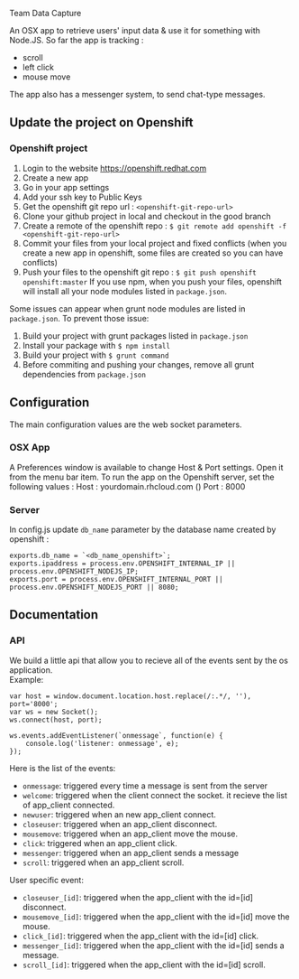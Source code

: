 Team Data Capture

An OSX app to retrieve users' input data & use it for something with Node.JS.
So far the app is tracking :
- scroll
- left click
- mouse move

The app also has a messenger system, to send chat-type messages.

## Update the project on Openshift

### Openshift project
1. Login to the website https://openshift.redhat.com
2. Create a new app
3. Go in your app settings
4. Add your ssh key to Public Keys
5. Get the openshift git repo url : `<openshift-git-repo-url>`
6. Clone your github project in local and checkout in the good branch
7. Create a remote of the openshift repo : `$ git remote add openshift -f <openshift-git-repo-url>`
8. Commit your files from your local project and fixed conflicts (when you create a new app in openshift, some files are created so you can have conflicts)
9. Push your files to the openshift git repo : `$ git push openshift openshift:master`
If you use npm, when you push your files, openshift will install all your node modules listed in `package.json`.

Some issues can appear when grunt node modules are listed in `package.json`. To prevent those issue: 

1. Build your project with grunt packages listed in `package.json`
2. Install your package with `$ npm install`
3. Build your project with `$ grunt command`
4. Before commiting and pushing your changes, remove all grunt dependencies from `package.json`

## Configuration

The main configuration values are the web socket parameters.

### OSX App
A Preferences window is available to change Host & Port settings. Open it from the menu bar item.
To run the app on the Openshift server, set the following values :
Host : yourdomain.rhcloud.com ()
Port : 8000

### Server
In config.js update `db_name` parameter by the database name created by openshift : 
```
exports.db_name = `<db_name_openshift>`;
exports.ipaddress = process.env.OPENSHIFT_INTERNAL_IP || process.env.OPENSHIFT_NODEJS_IP;
exports.port = process.env.OPENSHIFT_INTERNAL_PORT || process.env.OPENSHIFT_NODEJS_PORT || 8080;
```

## Documentation

### API

We build a little api that allow you to recieve all of the events sent by the os application.  
Example:
```
var host = window.document.location.host.replace(/:.*/, ''),
port='8000';
var ws = new Socket();
ws.connect(host, port);

ws.events.addEventListener(`onmessage`, function(e) {
	console.log('listener: onmessage', e);
});
```

Here is the list of the events:
* `onmessage`: triggered every time a message is sent from the server
* `welcome`: triggered when the client connect the socket. it recieve the list of app_client connected.
* `newuser`: triggered when an new app_client connect.
* `closeuser`: triggered when an app_client disconnect.
* `mousemove`: triggered when an app_client move the mouse.
* `click`: triggered when an app_client click.
* `messenger`: triggered when an app_client sends a message
* `scroll`: triggered when an app_client scroll.

User specific event:
* `closeuser_[id]`: triggered when the app_client with the id=[id] disconnect.
* `mousemove_[id]`: triggered when the app_client with the id=[id] move the mouse.
* `click_[id]`: triggered when the app_client with the id=[id] click.
* `messenger_[id]`: triggered when the app_client with the id=[id] sends a message.
* `scroll_[id]`: triggered when the app_client with the id=[id] scroll.
